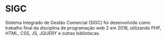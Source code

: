 # SIGC
Sistema Integrado de Gestão Comercial (SIGC) foi desenvolvido como trabalho final da disciplina de programação web 2 em 2018, utilizando PHP, HTML, CSS, JS, JQUERY e outras bibliotecas. 
